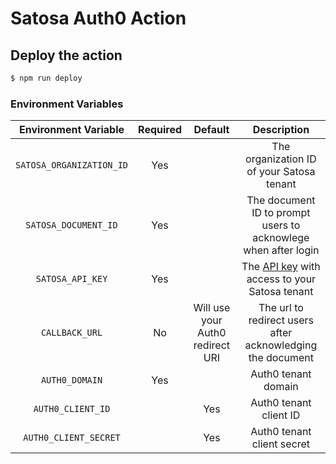 # Satosa Auth0 Action

## Deploy the action

```sh
$ npm run deploy
```

### Environment Variables

|Environment Variable|Required|Default|Description|
|:-:|:-:|:-:|:-:|
|`SATOSA_ORGANIZATION_ID`|Yes||The organization ID of your Satosa tenant|
|`SATOSA_DOCUMENT_ID`|Yes||The document ID to prompt users to acknowlege when after login|
|`SATOSA_API_KEY`|Yes||The [API key](https://dashboard.satosa.com/developers) with access to your Satosa tenant|
|`CALLBACK_URL`|No|Will use your Auth0 redirect URI|The url to redirect users after acknowledging the document|
|`AUTH0_DOMAIN`|Yes||Auth0 tenant domain|
|`AUTH0_CLIENT_ID`||Yes|Auth0 tenant client ID|
|`AUTH0_CLIENT_SECRET`||Yes|Auth0 tenant client secret|
